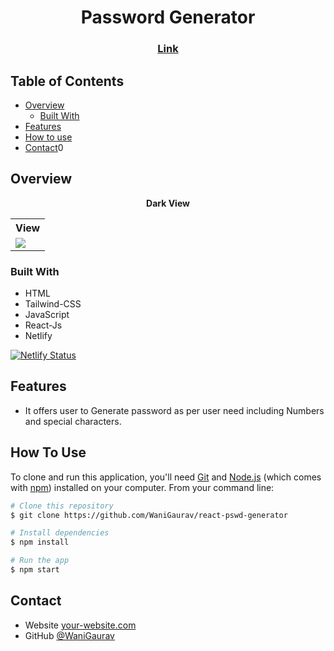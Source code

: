 <!-- Please update value in the {}  -->

<h1 align="center">Password Generator</h1>

<div align="center">
  <h3>
    <a href="https://password-generator-rect-gw.netlify.app/">
      Link
    </a>
  </h3>
</div>

<!-- TABLE OF CONTENTS -->

## Table of Contents

- [Overview](#overview)
  - [Built With](#built-with)
- [Features](#features)
- [How to use](#how-to-use)
- [Contact](#contact)0

<!-- OVERVIEW -->

## Overview

<p align = "center">
  <b>Dark View</b>
  <table>
    <tr>
      <th>View</th>
    </tr>
    <tr>
      <td>
        <img src = "![pswd-gertr](https://github.com/user-attachments/assets/054a9c48-f95d-4038-9866-998160be5edc)">
      </td>
    </tr>
  </table>
</p>

### Built With

<!-- This section should list any major frameworks that you built your project using. Here are a few examples.-->

- HTML
- Tailwind-CSS
- JavaScript
- React-Js
- Netlify

[![Netlify Status](https://api.netlify.com/api/v1/badges/87c98220-dbd1-43ce-afe2-4a700fcf2f5c/deploy-status)](https://app.netlify.com/sites/password-generator-rect-gw/deploys)

## Features

<!-- List the features of your application or follow the template. Don't share the figma file here :) -->

- It offers user to Generate password as per user need including Numbers and special characters.

## How To Use

<!-- Example: -->

To clone and run this application, you'll need [Git](https://git-scm.com) and [Node.js](https://nodejs.org/en/download/) (which comes with [npm](http://npmjs.com)) installed on your computer. From your command line:

```bash
# Clone this repository
$ git clone https://github.com/WaniGaurav/react-pswd-generator

# Install dependencies
$ npm install

# Run the app
$ npm start
```

## Contact

- Website [your-website.com](https://password-generator-rect-gw.netlify.app/)
- GitHub [@WaniGaurav](https://github.com/WaniGaurav)